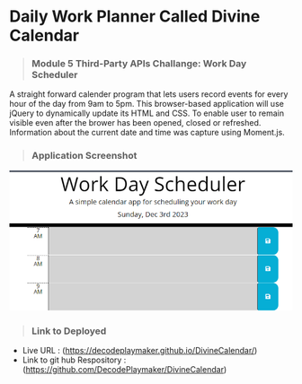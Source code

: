 # Daily Work Planner Called Divine Calendar

>### Module 5 Third-Party APIs Challange: Work Day Scheduler

A straight forward calender program that lets users record events for every hour of the day from 9am to 5pm. This browser-based application will use jQuery to dynamically update its HTML and CSS. To enable user to remain visible even after the brower has been opened, closed or refreshed. Information about the current date and time was capture using Moment.js.

>### Application Screenshot 
![img](./assets/img/Application.png)


>### Link to Deployed
* Live URL : (https://decodeplaymaker.github.io/DivineCalendar/)
* Link to git hub Respository : (https://github.com/DecodePlaymaker/DivineCalendar)
